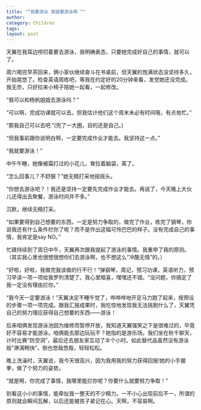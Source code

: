 ```yaml
---
title: "“我要游泳 我就要游泳啊 ”"
author:
category: Children
tags: 
layout: post
---
```

天翼在我耳边唠叨着要去游泳，我明确表态，只要她完成好自己的事情，就可以了。

周六喝完早茶回来，俩小家伙继续奋斗在书桌前，但天翼的饱满状态没坚持多久，开始晃悠了。检查英语周练吧，等我在约定好的20分钟来看，发觉她还没完成。我无奈，只好拉来小椅子陪她一起看，一起修改。

“我可以和杨帆姐姐去游泳吗？”

“可以啊，完成功课就可以去。但我估计他们这个周末未必有时间哦，有点匆忙。”

“那我自己可以去吧.”(兜了一大圈，目的还是自己。)

“但我事前跟你说明白啊，一定要完成作业才能去。我坚持这一点。”

“我就要游泳！”

中午午睡，她像被霜打过的小花儿，耷拉着脑袋，蔫了。

“怎么回事儿？不舒服？”她无精打采地摇摇头。

“你想去游泳吧？！我还是坚持一定要先完成作业才能去。再说了，今天晚上大伙儿还得出去聚餐，游泳时间并不多。”

沉默，继续无精打采。

“如果要得到自己想要的东西，一定是努力争取的，做完了作业，练完了钢琴，你说我还有什么条件栏你了呢？而不是作出这幅可怜巴巴的样子。没有完成自己的事情，我肯定是say NO。”

忙碌持续到了周日中午，天翼再次跟我提起了游泳的事情。我重申了我的原则。（其实我心里也很想很想你们去游泳啊，也不想这么“冷酷无情”的。）

“好啦，好啦，我做完我该做的行不行！”弹钢琴，周记，预习功课，英语听力，预习早读一项一项给我罗列清楚了。我心里暗喜，嘿嘿还不错。“没问题，你搞定了我一定没有理由拦你。”

“我今天一定要游泳！”天翼决定不睡午觉了，哗哗哗地开足马力跑了起来，按预设的步骤一项一项完成。跟我汇报成果时，我吃惊地发现我无法挑剔什么了，天翼凭自己的努力理应获得自己想要的东西——游泳！

后来咱俩发现游泳池因为维修而暂停开放，我知道天翼强笑之下是很难过的，毕竟好不容易才能游泳。咱俩能去那边玩玩不？她指的是游乐场。我们坐在秋千聊天，计时比赛“防空洞”，最后还去朋友家互动了半个小时。如此替代品虽然没有游泳般“淋漓畅快”，倒也悠哉悠哉，轻轻松松。

晚上洗澡时，天翼说，我今天很高兴，因为我用我的努力获得回报!她的小手握拳，做了个努力的姿势。

“就是啊，你完成了事情，我哪里能拦你呢？你要什么就要努力争取！”

别看这小小的事情，能牵扯我一整天的不少精力。一不小心出现前后不一，所谓的原则就会瞬间瓦解，以后还能被孩子紧记在心。天啊，不容易啊。

